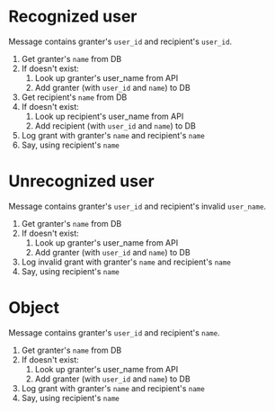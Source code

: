 # Recognized user

Message contains granter's `user_id` and recipient's `user_id`.
1. Get granter's `name` from DB
1. If doesn't exist:
    1. Look up granter's user_name from API
    1. Add granter (with `user_id` and `name`) to DB
1. Get recipient's `name` from DB
1. If doesn't exist:
    1. Look up recipient's user_name from API
    1. Add recipient (with `user_id` and `name`) to DB
1. Log grant with granter's `name` and recipient's `name`
1. Say, using recipient's `name`


# Unrecognized user

Message contains granter's `user_id` and recipient's invalid `user_name`.

1. Get granter's `name` from DB
1. If doesn't exist:
    1. Look up granter's user_name from API
    1. Add granter (with `user_id` and `name`) to DB
1. Log invalid grant with granter's `name` and recipient's `name`
1. Say, using recipient's `name`


# Object

Message contains granter's `user_id` and recipient's `name`.

1. Get granter's `name` from DB
1. If doesn't exist:
    1. Look up granter's user_name from API
    1. Add granter (with `user_id` and `name`) to DB
1. Log grant with granter's `name` and recipient's `name`
1. Say, using recipient's `name`